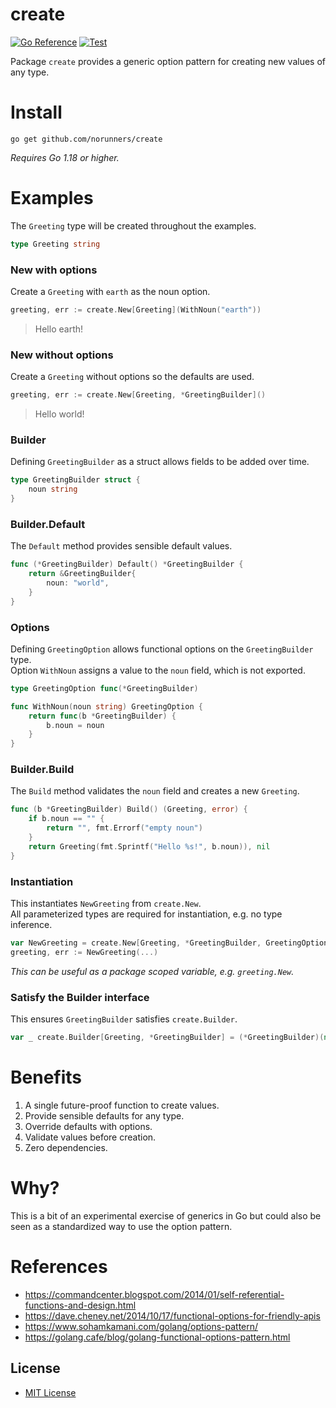 # create

[![Go Reference](https://pkg.go.dev/badge/github.com/norunners/create.svg)](https://pkg.go.dev/github.com/norunners/create)
[![Test](https://github.com/norunners/create/actions/workflows/test.yml/badge.svg)](https://github.com/norunners/create/actions/workflows/test.yml)

Package `create` provides a generic option pattern for creating new values of any type.

# Install
```
go get github.com/norunners/create
```
*Requires Go 1.18 or higher.*

# Examples
The `Greeting` type will be created throughout the examples.
```go
type Greeting string
```

### New with options
Create a `Greeting` with `earth` as the noun option.
```go
greeting, err := create.New[Greeting](WithNoun("earth"))
```
> Hello earth!

### New without options
Create a `Greeting` without options so the defaults are used.
```go
greeting, err := create.New[Greeting, *GreetingBuilder]()
```
> Hello world!

### Builder
Defining `GreetingBuilder` as a struct allows fields to be added over time.
```go
type GreetingBuilder struct {
	noun string
}
```

### Builder.Default
The `Default` method provides sensible default values.
```go
func (*GreetingBuilder) Default() *GreetingBuilder {
	return &GreetingBuilder{
		noun: "world",
	}
}
```

### Options
Defining `GreetingOption` allows functional options on the `GreetingBuilder` type.  
Option `WithNoun` assigns a value to the `noun` field, which is not exported.
```go
type GreetingOption func(*GreetingBuilder)

func WithNoun(noun string) GreetingOption {
	return func(b *GreetingBuilder) {
		b.noun = noun
	}
}
```

### Builder.Build
The `Build` method validates the `noun` field and creates a new `Greeting`.
```go
func (b *GreetingBuilder) Build() (Greeting, error) {
	if b.noun == "" {
		return "", fmt.Errorf("empty noun")
	}
	return Greeting(fmt.Sprintf("Hello %s!", b.noun)), nil
}
```

### Instantiation
This instantiates `NewGreeting` from `create.New`.  
All parameterized types are required for instantiation, e.g. no type inference.
```go
var NewGreeting = create.New[Greeting, *GreetingBuilder, GreetingOption]
greeting, err := NewGreeting(...)
```
*This can be useful as a package scoped variable, e.g. `greeting.New`.*

### Satisfy the Builder interface
This ensures `GreetingBuilder` satisfies `create.Builder`.
```go
var _ create.Builder[Greeting, *GreetingBuilder] = (*GreetingBuilder)(nil)
```

# Benefits
1. A single future-proof function to create values.
2. Provide sensible defaults for any type.
3. Override defaults with options.
4. Validate values before creation.
5. Zero dependencies.

# Why?
This is a bit of an experimental exercise of generics in Go
but could also be seen as a standardized way to use the option pattern.

# References
* https://commandcenter.blogspot.com/2014/01/self-referential-functions-and-design.html
* https://dave.cheney.net/2014/10/17/functional-options-for-friendly-apis
* https://www.sohamkamani.com/golang/options-pattern/
* https://golang.cafe/blog/golang-functional-options-pattern.html

## License
* [MIT License](LICENSE)
